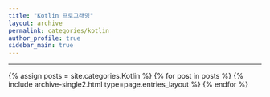 ```yaml
---
title: "Kotlin 프로그래밍"
layout: archive
permalink: categories/kotlin
author_profile: true
sidebar_main: true
---
```


<!-- 공백이 포함되어 있는 카테고리 이름의 경우 site.categories['a b c'] 이런식으로! -->

***

{% assign posts = site.categories.Kotlin %}
{% for post in posts %} {% include archive-single2.html type=page.entries_layout %} {% endfor %}

